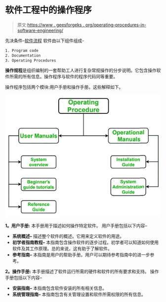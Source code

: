# 软件工程中的操作程序

> 原文:[https://www . geesforgeks . org/operating-procedures-in-software-engineering/](https://www.geeksforgeeks.org/operating-procedures-in-software-engineering/)

先决条件–[软件流程](https://www.geeksforgeeks.org/software-processes-in-software-engineering/)
软件由以下组件组成-

```
1. Program code
2. Documentation
3. Operating Procedures 
```

**操作规程**是组织编制的一套帮助工人进行复杂常规操作的分步说明。它包含操作软件所需的所有信息。操作程序与软件的程序代码同等重要。

操作程序包括两个模块:用户手册和操作手册。这些解释如下。

![](img/5ce1cea5ddaefc314ecba0f87c5643e1.png)

**1。用户手册:**
本手册用于描述如何操作特定软件。
用户手册包括以下内容–

*   **系统概述–**
    描述整个软件的概述。它用来定义软件的用途。
*   **初学者指南教程–**
    本指南包含操作软件的逐步过程。初学者可以知道如何使用软件及其工作原理。总的来说，这有助于了解软件。
*   **参考指南–**
    本指南是用户的帮助手册。用户可以期待参考指南中的进一步参考。

**2。操作手册:**
本手册描述了软件运行所需的硬件和软件的所有要求和支持。
操作手册包括以下内容–

*   **安装指南–**
    本指南包含软件安装的所有相关信息。
*   **系统管理指南–**
    本指南包含有关管理设置和软件所需权限的所有信息。